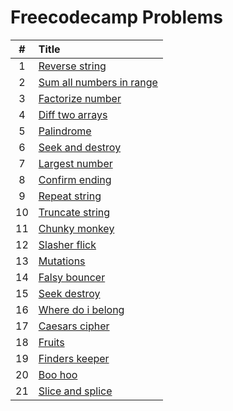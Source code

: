 # Freecodecamp Problems

  | # | Title |
  | :---: | :--- |
   1 | [Reverse string](https://github.com/ashishdotme/code.ashish.me/blob/master/freecodecamp/basic/01-reverse-string.js) |
 2 | [Sum all numbers in range](https://github.com/ashishdotme/code.ashish.me/blob/master/freecodecamp/intermediate/01-sum-all-numbers-in-range.js) |
 3 | [Factorize number](https://github.com/ashishdotme/code.ashish.me/blob/master/freecodecamp/basic/02-factorize-number.js) |
 4 | [Diff two arrays](https://github.com/ashishdotme/code.ashish.me/blob/master/freecodecamp/intermediate/02-diff-two-arrays.js) |
 5 | [Palindrome](https://github.com/ashishdotme/code.ashish.me/blob/master/freecodecamp/basic/03-palindrome.js) |
 6 | [Seek and destroy](https://github.com/ashishdotme/code.ashish.me/blob/master/freecodecamp/intermediate/03-seek-and-destroy.js) |
 7 | [Largest number](https://github.com/ashishdotme/code.ashish.me/blob/master/freecodecamp/basic/04-largest-number.js) |
 8 | [Confirm ending](https://github.com/ashishdotme/code.ashish.me/blob/master/freecodecamp/basic/05-confirm-ending.js) |
 9 | [Repeat string](https://github.com/ashishdotme/code.ashish.me/blob/master/freecodecamp/basic/06-repeat-string.js) |
 10 | [Truncate string](https://github.com/ashishdotme/code.ashish.me/blob/master/freecodecamp/basic/07-truncate-string.js) |
 11 | [Chunky monkey](https://github.com/ashishdotme/code.ashish.me/blob/master/freecodecamp/basic/08-chunky-monkey.js) |
 12 | [Slasher flick](https://github.com/ashishdotme/code.ashish.me/blob/master/freecodecamp/basic/09-slasher-flick.js) |
 13 | [Mutations](https://github.com/ashishdotme/code.ashish.me/blob/master/freecodecamp/basic/10-mutations.js) |
 14 | [Falsy bouncer](https://github.com/ashishdotme/code.ashish.me/blob/master/freecodecamp/basic/11-falsy-bouncer.js) |
 15 | [Seek destroy](https://github.com/ashishdotme/code.ashish.me/blob/master/freecodecamp/basic/12-seek-destroy.js) |
 16 | [Where do i belong](https://github.com/ashishdotme/code.ashish.me/blob/master/freecodecamp/basic/13-where-do-i-belong.js) |
 17 | [Caesars cipher](https://github.com/ashishdotme/code.ashish.me/blob/master/freecodecamp/basic/15-caesars-cipher.js) |
 18 | [Fruits](https://github.com/ashishdotme/code.ashish.me/blob/master/freecodecamp/basic/16-fruits.js) |
 19 | [Finders keeper](https://github.com/ashishdotme/code.ashish.me/blob/master/freecodecamp/basic/17-finders-keeper.js) |
 20 | [Boo hoo](https://github.com/ashishdotme/code.ashish.me/blob/master/freecodecamp/basic/18-boo-hoo.js) |
 21 | [Slice and splice](https://github.com/ashishdotme/code.ashish.me/blob/master/freecodecamp/basic/19-slice-and-splice.js) |

